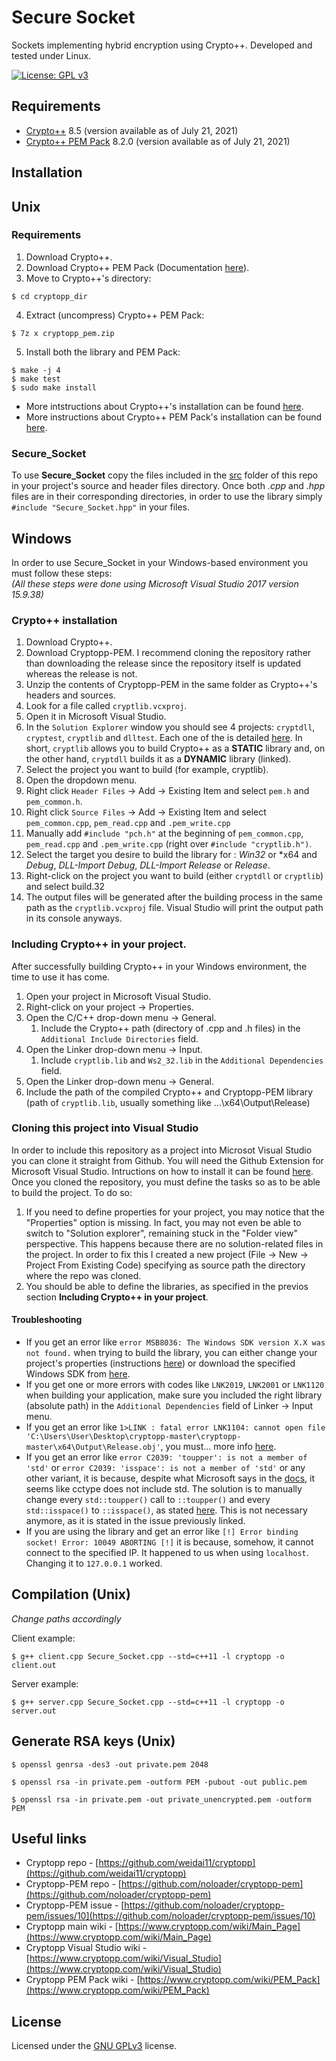 # Secure Socket
Sockets implementing hybrid encryption using Crypto++. Developed and tested under Linux.

[![License: GPL v3](https://img.shields.io/badge/License-GPLv3-blue.svg)](https://www.gnu.org/licenses/gpl-3.0)

## Requirements

* [Crypto++](https://github.com/weidai11/cryptopp) 8.5 (version available as of July 21, 2021)
* [Crypto++ PEM Pack](https://www.cryptopp.com/wiki/PEM_Pack) 8.2.0 (version available as of July 21, 2021)

## Installation

## Unix

### Requirements

1. Download Crypto++. 
2. Download Crypto++ PEM Pack (Documentation [here](https://github.com/noloader/cryptopp-pem)).
3. Move to Crypto++'s directory:
```
$ cd cryptopp_dir
```
4. Extract (uncompress) Crypto++ PEM Pack:
```
$ 7z x cryptopp_pem.zip
```
5. Install both the library and PEM Pack:
```
$ make -j 4
$ make test
$ sudo make install
```	

- More intstructions about Crypto++'s installation can be found [here](https://github.com/weidai11/cryptopp/blob/master/Install.txt).
- More instructions about Crypto++ PEM Pack's installation can be found [here](https://github.com/noloader/cryptopp-pem).

### Secure_Socket

To use **Secure_Socket** copy the files included in the [src](/src) folder of this repo in your project's source and header files directory. Once both _.cpp_ and _.hpp_ files are in their corresponding directories, in order to use the library simply `#include "Secure_Socket.hpp"` in your files. 

## Windows

In order to use Secure_Socket in your Windows-based environment you must follow these steps:  
_(All these steps were done using Microsoft Visual Studio 2017 version 15.9.38)_

### Crypto++ installation

1. Download Crypto++.
2. Download Cryptopp-PEM. I recommend cloning the repository rather than downloading the release since the repository itself is updated whereas the release is not. 
3. Unzip the contents of Cryptopp-PEM in the same folder as Crypto++'s headers and sources.
4. Look for a file called `cryptlib.vcxproj`.
5. Open it in Microsoft Visual Studio.
6. In the `Solution Explorer` window you should see 4 projects: `cryptdll`, `cryptest`, `cryptlib` and `dlltest`. Each one of the is detailed [here](https://www.cryptopp.com/wiki/Visual_Studio). In short, `cryptlib` allows you to build Crypto++ as a **STATIC** library and, on the other hand, `cryptdll` builds it as a **DYNAMIC** library (linked).
7. Select the project you want to build (for example, cryptlib).
8. Open the dropdown menu.
9. Right click `Header Files` -> Add -> Existing Item and select `pem.h` and `pem_common.h`.
10. Right click `Source Files` -> Add -> Existing Item and select `pem_common.cpp`, `pem_read.cpp` and `.pem_write.cpp`
11. Manually add `#include "pch.h"` at the beginning of `pem_common.cpp`, `pem_read.cpp` and `.pem_write.cpp` (right over `#include "cryptlib.h")`.
12. Select the target you desire to build the library for : *Win32* or *x64 and *Debug*, *DLL-Import Debug*, *DLL-Import Release* or *Release*.
13. Right-click on the project you want to build (either `cryptdll` or `cryptlib`) and select build.32
14. The output files will be generated after the building process in the same path as the `cryptlib.vcxproj` file. Visual Studio will print the output path in its console anyways. 

### Including Crypto++ in your project.

After successfully building Crypto++ in your Windows environment, the time to use it has come. 

1. Open your project in Microsoft Visual Studio. 
2. Right-click on your project -> Properties. 
3. Open the C/C++ drop-down menu -> General.
	1. Include the Crypto++ path (directory of .cpp and .h files) in the `Additional Include Directories` field. 
4. Open the Linker drop-down menu -> Input.
	1. Include `cryptlib.lib` and `Ws2_32.lib` in the `Additional Dependencies` field.
5. Open the Linker drop-down menu -> General.
  1. Include the path of the compiled Crypto++ and Cryptopp-PEM library (path of `cryptlib.lib`, usually something like ...\x64\Output\Release)

### Cloning this project into Visual Studio

In order to include this repository as a project into Microsot Visual Studio you can clone it straight from Github. You will need the Github Extension for Microsoft Visual Studio. Intructions on how to install it can be found [here](https://social.technet.microsoft.com/wiki/contents/articles/38935.visual-studio-2017-install-and-use-github-extension.aspx).
Once you cloned the repository, you must define the tasks so as to be able to build the project. To do so:
<!---
1. Right click on the root folder of the project -> Configure tasks.
2. This will generate a file named `tasks.vs.json` in the .vs folder.
3. You now must define the tasks. More instructions about this process can be found [here](https://social.technet.microsoft.com/wiki/contents/articles/38935.visual-studio-2017-install-and-use-github-extension.aspx). I defined the following tasks:
```
{
  "version": "0.2.1",
  "tasks": [
    {
      "taskName": "build_Secure_Socket_client",
      "appliesTo": "/",
      "type": "launch",
      "command": "g++",
      "args": [
        "examples/client.cpp",
        "src/Secure_Socket.cpp",
        "--std=c++11",
        "-o",
        "client"
      ]
    },
    {
      "taskName": "build_Secure_Socket_server",
      "appliesTo": "/",
      "type": "launch",
      "command": "g++",
      "args": [
        "examples/server.cpp",
        "src/Secure_Socket.cpp",
        "--std=c++11",
        "-o",
        "server"
      ]
    }
  ]
}
```
-->
1. If you need to define properties for your project, you may notice that the "Properties" option is missing. In fact, you may not even be able to switch to "Solution explorer", remaining stuck in the "Folder view" perspective. This happens because there are no solution-related files in the project. In order to fix this I created a new project (File -> New -> Project From Existing Code) specifying as source path the directory where the repo was cloned.
2. You should be able to define the libraries, as specified in the previos section __Including Crypto++ in your project__.


#### Troubleshooting

* If you get an error like `error MSB8036: The Windows SDK version X.X was not found.` when trying to build the library, you can either change your project's properties (instructions [here](https://docs.microsoft.com/en-us/visualstudio/msbuild/errors/msb8036?view=vs-2019)) or download the specified Windows SDK from [here](https://developer.microsoft.com/en-us/windows/downloads/sdk-archive/).
* If you get one or more errors with codes like `LNK2019`, `LNK2001` or `LNK1120` when building your application, make sure you included the right library (absolute path) in the `Additional Dependencies` field of Linker -> Input menu.
* If you get an error like `1>LINK : fatal error LNK1104: cannot open file 'C:\Users\User\Desktop\cryptopp-master\cryptopp-master\x64\Output\Release.obj'`, you must... more info [here](https://stackoverflow.com/questions/43126243/why-fatal-error-lnk1104-cannot-open-file-cryptlib-lib-occur-when-i-compile-a).
* If you get an error like `error C2039: 'toupper': is not a member of 'std'` or `error C2039: 'isspace': is not a member of 'std'` or any other variant, it is because, despite what Microsoft says in the [docs](https://docs.microsoft.com/en-us/cpp/standard-library/cctype?view=msvc-160), it seems like cctype does not include std. The solution is to manually change every `std::toupper()` call to `::toupper()` and every `std::isspace()` to `::isspace()`, as stated [here](https://github.com/noloader/cryptopp-pem/issues/10). This is not necessary anymore, as  it is stated in the issue previously linked.
* If you are using the library and get an error like `[!] Error binding socket! Error: 10049 ABORTING [!]` it is because, somehow, it cannot connect to the specified IP. It happened to us when using `localhost`. Changing it to `127.0.0.1` worked.

## Compilation (Unix)

_Change paths accordingly_

Client example:
```
$ g++ client.cpp Secure_Socket.cpp --std=c++11 -l cryptopp -o client.out
```
Server example:
```
$ g++ server.cpp Secure_Socket.cpp --std=c++11 -l cryptopp -o server.out
```

## Generate RSA keys (Unix)
```
$ openssl genrsa -des3 -out private.pem 2048

$ openssl rsa -in private.pem -outform PEM -pubout -out public.pem

$ openssl rsa -in private.pem -out private_unencrypted.pem -outform PEM
```

## Useful links
* Cryptopp repo - [https://github.com/weidai11/cryptopp](https://github.com/weidai11/cryptopp)
* Cryptopp-PEM repo - [https://github.com/noloader/cryptopp-pem](https://github.com/noloader/cryptopp-pem)
* Cryptopp-PEM issue - [https://github.com/noloader/cryptopp-pem/issues/10](https://github.com/noloader/cryptopp-pem/issues/10)
* Cryptopp main wiki - [https://www.cryptopp.com/wiki/Main_Page](https://www.cryptopp.com/wiki/Main_Page)
* Cryptopp Visual Studio wiki - [https://www.cryptopp.com/wiki/Visual_Studio](https://www.cryptopp.com/wiki/Visual_Studio)
* Cryptopp PEM Pack wiki - [https://www.cryptopp.com/wiki/PEM_Pack](https://www.cryptopp.com/wiki/PEM_Pack)

## License

Licensed under the [GNU GPLv3](LICENSE) license.
